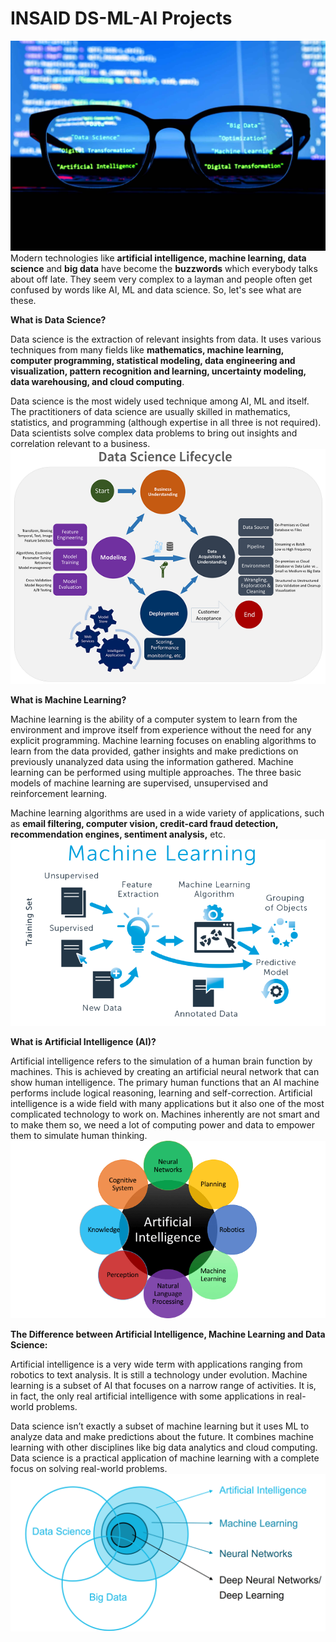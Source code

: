 # INSAID DS-ML-AI Projects
![image.jpg](images/DS-ML-AI.jpg)
Modern technologies like __artificial intelligence, machine learning, data science__ and __big data__ have become the __buzzwords__ which everybody talks about off late. They seem very complex to a layman and people often get confused by words like AI, ML and data science. So, let's see what are these.

__What is Data Science?__

Data science is the extraction of relevant insights from data. It uses various techniques from many fields like __mathematics, machine learning, computer programming, statistical modeling, data engineering and visualization, pattern recognition and learning, uncertainty modeling, data warehousing, and cloud computing__.

Data science is the most widely used technique among AI, ML and itself. The practitioners of data science are usually skilled in mathematics, statistics, and programming (although expertise in all three is not required). Data scientists solve complex data problems to bring out insights and correlation relevant to a business.
![image.png](images/data-science.png)

__What is Machine Learning?__

Machine learning is the ability of a computer system to learn from the environment and improve itself from experience without the need for any explicit programming. Machine learning focuses on enabling algorithms to learn from the data provided, gather insights and make predictions on previously unanalyzed data using the information gathered. Machine learning can be performed using multiple approaches. The three basic models of machine learning are supervised, unsupervised and reinforcement learning.

Machine learning algorithms are used in a wide variety of applications, such as __email filtering, computer vision, credit-card fraud detection, recommendation engines, sentiment analysis,__ etc.
![image.png](images/machine-learning.png)

__What is Artificial Intelligence (AI)?__

Artificial intelligence refers to the simulation of a human brain function by machines. This is achieved by creating an artificial neural network that can show human intelligence. The primary human functions that an AI machine performs include logical reasoning, learning and self-correction. Artificial intelligence is a wide field with many applications but it also one of the most complicated technology to work on. Machines inherently are not smart and to make them so, we need a lot of computing power and data to empower them to simulate human thinking.
![image.png](images/artificial-intelligence.png)

__The Difference between Artificial Intelligence, Machine Learning and Data Science:__

Artificial intelligence is a very wide term with applications ranging from robotics to text analysis. It is still a technology under evolution. Machine learning is a subset of AI that focuses on a narrow range of activities. It is, in fact, the only real artificial intelligence with some applications in real-world problems.

Data science isn’t exactly a subset of machine learning but it uses ML to analyze data and make predictions about the future. It combines machine learning with other disciplines like big data analytics and cloud computing. Data science is a practical application of machine learning with a complete focus on solving real-world problems.
![image.png](images/ds-ml-ai-relation.png)
